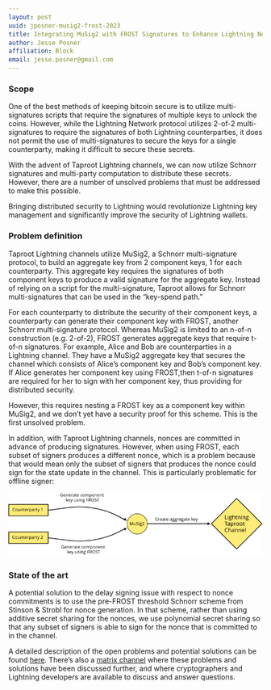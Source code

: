 ```yaml
---
layout: post
uuid: jposner-musig2-frost-2023
title: Integrating MuSig2 with FROST Signatures to Enhance Lightning Network Security
author: Jesse Posner
affiliation: Block
email: jesse.posner@gmail.com
---
```


### Scope

One of the best methods of keeping bitcoin secure is to utilize multi-signatures scripts that require the signatures of multiple keys to unlock the coins. However, while the Lightning Network protocol utilizes 2-of-2 multi-signatures to require the signatures of both Lightning counterparties, it does not permit the use of multi-signatures to secure the keys for a single counterparty, making it difficult to secure these secrets.

With the advent of Taproot Lightning channels, we can now utilize Schnorr signatures and multi-party computation to distribute these secrets. However, there are a number of unsolved problems that must be addressed to make this possible.

Bringing distributed security to Lightning would revolutionize Lightning key management and significantly improve the security of Lightning wallets.

### Problem definition

Taproot Lightning channels utilize MuSig2, a Schnorr multi-signature protocol, to build an aggregate key from 2 component keys, 1 for each counterparty. This aggregate key requires the signatures of both component keys to produce a valid signature for the aggregate key. Instead of relying on a script for the multi-signature, Taproot allows for Schnorr multi-signatures that can be used in the “key-spend path.”

For each counterparty to distribute the security of their component keys, a counterparty can generate their component key with FROST, another Schnorr multi-signature protocol. Whereas MuSig2 is limited to an n-of-n construction (e.g. 2-of-2), FROST generates aggregate keys that require t-of-n signatures. For example, Alice and Bob are counterparties in a Lightning channel. They have a MuSig2 aggregate key that secures the channel which consists of Alice’s component key and Bob’s component key. If Alice generates her component key using FROST,then t-of-n signatures are required for her to sign with her component key, thus providing for distributed security.

However, this requires nesting a FROST key as a component key within MuSig2, and we don’t yet have a security proof for this scheme. This is the first unsolved problem.

In addition, with Taproot Lightning channels, nonces are committed in advance of producing signatures. However, when using FROST, each subset of signers produces a different nonce, which is a problem because that would mean only the subset of signers that produces the nonce could sign for the state update in the channel. This is particularly problematic for offline signer:

![diagram](css/img/posts/musig2-frost.svg)

### State of the art

A potential solution to the delay signing issue with respect to nonce commitments is to use the pre-FROST threshold Schnorr scheme from Stinson & Strobl for nonce generation. In that scheme, rather than using additive secret sharing for the nonces, we use polynomial secret sharing so that any subset of signers is able to sign for the nonce that is committed to in the channel.

A detailed description of the open problems and potential solutions can be found [here](https://gist.github.com/jonasnick/6a56ae6bdc7c3a444d01817a897fbcf6). There’s also a [matrix channel](https://matrix.to/#/%23l2-multisig:matrix.org) where these problems and solutions have been discussed further, and where cryptographers and Lightning developers are available to discuss and answer questions.